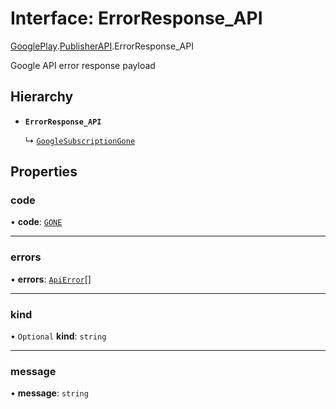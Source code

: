 # Interface: ErrorResponse\_API

[GooglePlay](../modules/CdvPurchase.GooglePlay.md).[PublisherAPI](../modules/CdvPurchase.GooglePlay.PublisherAPI.md).ErrorResponse_API

Google API error response payload

## Hierarchy

- **`ErrorResponse_API`**

  ↳ [`GoogleSubscriptionGone`](CdvPurchase.GooglePlay.PublisherAPI.GoogleSubscriptionGone.md)

## Properties

### code

• **code**: [`GONE`](../enums/CdvPurchase.GooglePlay.PublisherAPI.ErrorCode.md#gone)

___

### errors

• **errors**: [`ApiError`](CdvPurchase.GooglePlay.PublisherAPI.ApiError.md)[]

___

### kind

• `Optional` **kind**: `string`

___

### message

• **message**: `string`
